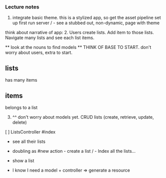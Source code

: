 ### Lecture notes

1. integrate basic theme. this is a stylized app, so get the asset pipeline set up first
run server
/ - see a stubbed out, non-dynamic, page with theme





think about narrative of app:
2. Users create lists. Add item to those lists. Navigate many lists and see each list items.

** look at the nouns to find models **
THINK OF BASE TO START. don't worry about users, extra to start.

## lists
  has many items

## items
  belongs to a list

3. ^^ don't worry about models yet. CRUD lists (create, retrieve, update, delete)

[ ] ListsController
  #index
  + see all their lists
  + doubling as #new action - create a list
  / - Index all the lists...
  + show a list

  + I know I need a model + controller => generate a resource
  
